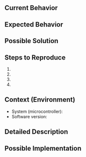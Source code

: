 <!--- Provide a descriptive name for the issue in the Title above -->

## Current Behavior
<!--- Tell us what happens instead of the expected behavior -->

## Expected Behavior
<!--- Tell us what should happen -->

## Possible Solution
<!--- Not obligatory, but suggest a fix/reason for the bug, -->

## Steps to Reproduce
<!--- Provide a link to a live example, or an unambiguous set of steps to -->
<!--- reproduce this bug. Include code to reproduce, if relevant -->
1.
2.
3.
4.

## Context (Environment)
<!--- How has this issue affected you? What are you trying to accomplish? -->
<!--- Providing context helps us come up with a solution that is most useful in the real world -->
- System (microcontroller):
- Software version:

## Detailed Description
<!--- Provide a detailed description of the change or addition you are proposing -->
<!--- If possible, provide a stacktrace or log of the last things the software was doing -->

## Possible Implementation
<!--- Not obligatory, but suggest an idea for implementing addition or change -->

